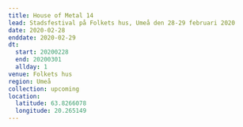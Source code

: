 ```yaml
---
title: House of Metal 14
lead: Stadsfestival på Folkets hus, Umeå den 28-29 februari 2020
date: 2020-02-28
enddate: 2020-02-29
dt:
  start: 20200228
  end: 20200301
  allday: 1
venue: Folkets hus
region: Umeå
collection: upcoming
location:
  latitude: 63.8266078
  longitude: 20.265149
---
```

